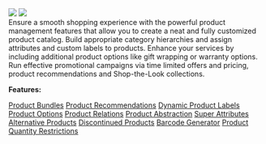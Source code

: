 <div class='feature-text'>
    <div class='feature-images'>
    <img class="light-mode" src="https://spryker.s3.eu-central-1.amazonaws.com/docs/Document+360/Capabilities+icons/light/Product+Management.svg"/>
    <img class="dark-mode" src="https://spryker.s3.eu-central-1.amazonaws.com/docs/Document+360/Capabilities+icons/dark/Product+Management.svg"/>
    </div>
    <div class="feature-text-wrap">
Ensure a smooth shopping experience with the powerful product management features that allow you to create a neat and fully customized product catalog. Build appropriate category hierarchies and assign attributes and custom labels to products. Enhance your services by including additional product options like gift wrapping or warranty options. Run effective promotional campaigns via time limited offers and pricing, product recommendations and Shop-the-Look collections.
         </div>
</div>

**Features:**
<div>
<a class="feature-link" href="https://documentation.spryker.com/v4/docs/product-bundle">Product Bundles</a>
<a class="feature-link" href="https://documentation.spryker.com/v4/docs/product-recommendations">Product Recommendations</a>
<a class="feature-link" href="https://documentation.spryker.com/v4/docs/dynamic-product-labels">Dynamic Product Labels</a>
<a class="feature-link" href="https://documentation.spryker.com/v4/docs/product-options-2">Product Options</a>
<a class="feature-link" href="https://documentation.spryker.com/v4/docs/product-relations">Product Relations</a>
<a class="feature-link" href="https://documentation.spryker.com/v4/docs/product-abstraction">Product Abstraction</a>
<a class="feature-link" href="https://documentation.spryker.com/v4/docs/super-attributes">Super Attributes</a>
<a class="feature-link" href="https://documentation.spryker.com/v4/docs/alternative-products">Alternative Products</a>
<a class="feature-link" href="https://documentation.spryker.com/v4/docs/discontinued-products">Discontinued Products</a>
<a class="feature-link" href="https://documentation.spryker.com/v4/docs/barcode-generator">Barcode Generator</a>
<a class="feature-link" href="https://documentation.spryker.com/v4/docs/product-quantity-restrictions">Product Quantity Restrictions</a>